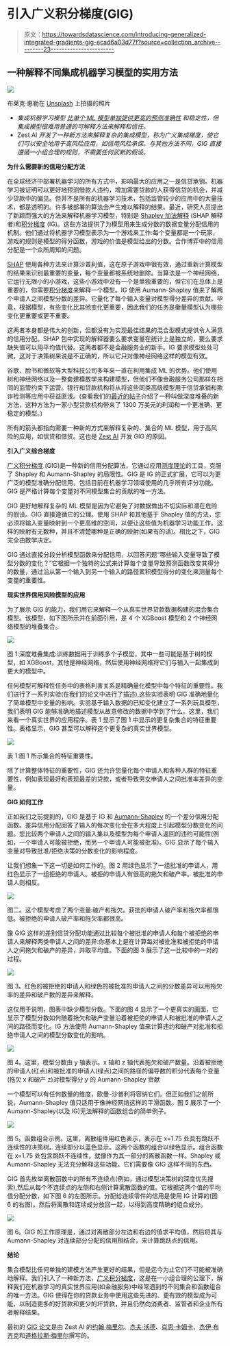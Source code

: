 # 引入广义积分梯度(GIG)

> 原文：<https://towardsdatascience.com/introducing-generalized-integrated-gradients-gig-ecad6a03d77f?source=collection_archive---------23----------------------->

## 一种解释不同集成机器学习模型的实用方法

![](img/6dac0be642277b5cccb97155f2e3c7ef.png)

布莱克·惠勒在 [Unsplash](https://unsplash.com/s/photos/illuminated?utm_source=unsplash&utm_medium=referral&utm_content=creditCopyText) 上拍摄的照片

*   *集成机器学习模型* [*比单个 ML 模型单独提供更高的预测准确性*](https://www.zest.ai/blog/many-heads-are-better-than-one-making-the-case-for-ensemble-learning) *和稳定性，但集成模型很难用普通的可解释方法来解释和信任。*
*   Zest AI *开发了一种新方法来解释复杂的集成模型，称为广义集成梯度，使它们可以安全地用于高风险应用，如信用风险承保。与其他方法不同，GIG 直接遵循一小组合理的规则，不需要任何武断的假设。*

**为什么需要新的信用分配方法**

在全球经济中部署机器学习的所有方式中，影响最大的应用之一是信贷承销。机器学习被证明可以更好地预测借款人违约，增加需要贷款的人获得信贷的机会，并减少贷款中的偏见。但并不是所有的机器学习技术，包括监管较少的应用中的大量技术，都是透明的。许多被部署的算法会产生难以解释的结果。最近，研究人员提出了新颖而强大的方法来解释机器学习模型，特别是 [Shapley 加法解释](https://arxiv.org/abs/1705.07874) (SHAP 解释者)和[积分梯度](https://arxiv.org/abs/1703.01365) (IG)。这些方法提供了为模型用来生成分数的数据变量分配信用的机制。他们通过将机器学习模型表示为一个游戏来工作:每个变量都是一个玩家，游戏的规则是模型的得分函数，游戏的价值是模型给出的分数。合作博弈中的信用分配是一个众所周知的问题。

[SHAP](https://arxiv.org/pdf/1705.07874.pdf) 使用各种方法来计算沙普利值，这在原子游戏中很有效，通过重新计算模型的结果来识别最重要的变量，每个变量都被系统地删除。当算法是一个神经网络，它运行无限小的小游戏，这些小游戏中没有一个是单独重要的，但它们在总体上是重要的，你需要[积分梯度](https://arxiv.org/pdf/1703.01365.pdf)来解释一个模型。IG 使用 Aumann-Shapley 值来了解两个申请人之间模型分数的差异。它量化了每个输入变量对模型得分差异的贡献。毕竟，根据模型，有些变化比其他变化更重要，因此我们的任务是衡量模型认为哪些变化更重要或更不重要。

这两者本身都是伟大的创新，但都没有为实现最佳结果的混合型模式提供令人满意的信用分配。SHAP 包中实现的解释器要么要求变量在统计上是独立的，要么要求缺失值可以用平均值代替。这两者都不是金融服务业的新手。IG 要求模型处处可微，这对于决策树来说是不正确的，所以它只对像神经网络这样的模型有效。

谷歌、脸书和微软等大型科技公司多年来一直在利用集成 ML 的优势。他们使用树和神经网络以及一整套建模数学来构建模型，但他们不像金融服务公司那样在相同的监管约束下运营。银行和贷款机构将从将这些同类高级模型用于信贷承销和欺诈检测等应用中获益匪浅。(查看我们的[最近的帖子](https://www.zest.ai/blog/many-heads-are-better-than-one-making-the-case-for-ensemble-learning)介绍了一种叫做深度堆叠的新方法，这种方法为一家小型贷款机构带来了 1300 万美元的利润和一个更准确、更稳定的模型。)

所有的箭头都指向需要一种新的方式来解释复杂的、集合的 ML 模型，用于高风险的应用，如信贷和借贷。这也是 [Zest AI](http://www.zest.ai/) 开发 GIG 的原因。

**引入广义综合梯度**

[广义积分梯度](https://arxiv.org/abs/1909.01869) (GIG)是一种新的信用分配算法，它通过应用[测度理论](https://www.amazon.com/Principles-Mathematical-Analysis-International-Mathematics/dp/007054235X)的工具，克服了 Shapley 和 Aumann-Shapley 的局限性。GIG 是 IG 的正式扩展，它可以为更广泛的模型准确分配信用，包括目前在机器学习领域使用的几乎所有评分功能。GIG 是严格计算每个变量对不同模型集合的贡献的唯一方法。

GIG 更好地解释复杂的 ML 模型是因为它避免了对数据做出不切实际和潜在危险的假设。GIG 直接遵循它的公理。使用 SHAP 和其他基于 Shapley 值的方法，您必须将输入变量映射到一个更高维的空间，以便让这些值为机器学习功能工作。这样的映射有无数种，并且不清楚哪种是正确的映射(如果有的话)。相比之下，GIG 完全由数学决定。

GIG 通过直接分段分析模型函数来分配信用，以回答问题“哪些输入变量导致了模型分数的变化？”它根据一个独特的公式来计算每个变量导致预测函数改变其得分的数量，通过沿从第一个输入到另一个输入的路径累积模型得分的变化来测量每个变量的重要性。

**现实世界信用风险模型的应用**

为了展示 GIG 的能力，我们用它来解释一个从真实世界贷款数据构建的混合集合模型。该模型，如下图所示并在前面引用，是 4 个 XGBoost 模型和 2 个神经网络模型的堆叠集合。

![](img/bfd14a2b444031856a56ffa6cd51a5fc.png)

图 1:深度堆叠集成:训练数据用于训练多个子模型，其中一些可能是基于树的模型，如 XGBoost，其他是神经网络，然后使用神经网络将它们与输入一起集成到更大的模型中。

任何模型可解释性任务中的表格利害关系是精确量化模型中每个特征的重要性。我们进行了一系列实验(在我们的论文中进行了描述),这些实验表明 GIG 准确地量化了简单模型中变量的影响。实验基于输入数据的已知变化建立了一系列玩具模型，我们表明 GIG 能够准确地描述模型从故意修改的数据中学到了什么。这里，我们来看一个真实世界的应用程序。表 1 显示了图 1 中显示的更复杂集合的特征重要性。表格显示，GIG 甚至可以解释这个更复杂的真实世界模型。

![](img/42f97593c0d09e937181adc2818ce492.png)

表 1:图 1 所示集合的特征重要性。

除了计算整体特征的重要性，GIG 还允许您量化每个申请人和各种人群的特征重要性，例如表现最好和表现最差的贷款，或者导致男女申请人之间批准率差异的变量。

**GIG 如何工作**

正如我们之前提到的，GIG 是基于 IG 和 [Aumann-Shapley](https://en.wikipedia.org/wiki/Shapley_value#Aumann%E2%80%93Shapley_value) 的一个差分信用分配函数。差异信用分配回答了输入的每次变化会在多大程度上引起模型分数变化的问题。您比较两个申请人之间的输入集以及模型为每个申请人返回的违约可能性(例如，一个申请人可能被拒绝，而另一个申请人可能被批准)。GIG 显示了每个输入变量对导致批准/拒绝决策的分数变化的影响程度。

让我们想象一下这一切是如何工作的。图 2 用绿色显示了一组批准的申请人，用红色显示了一组拒绝的申请人。被拒的申请人有很高的拖欠和破产率。被批准的申请人则相反。

![](img/3781a849d57f0920457f87f967a90b0c.png)

图二。这个模型考虑了两个变量:破产和拖欠。获批的申请人破产率和拖欠率都很低。被拒绝的申请人破产率和拖欠率都很高。

像 GIG 这样的差别信贷分配功能通过比较每个被批准的申请人和每个被拒绝的申请人来解释两类申请人之间的差异:你基本上是在计算每对被批准和被拒绝的申请人之间拖欠和破产的差异，并取平均值。下面的图 3 展示了这一比较中的一对的过程。

![](img/dd4f7a406fb8d10606206415debf3a67.png)

图 3。红色的被拒绝的申请人和绿色的被批准的申请人之间的分数差异可以用拖欠率的差异和破产数的差异来解释。

这仅用于说明，图表中缺少模型分数。下面的图 4 显示了一个更真实的画面，它显示了模型分数如何随着拖欠和破产变量沿着被拒绝的申请人和被批准的申请人之间的路径而变化。IG 方法使用 Aumann-Shapley 值来计算违约和破产对批准和拒绝申请人之间的模型分数变化的影响。

![](img/514c43f6a0a47a92b95b2e6c365b9258.png)

图 4。这里，模型分数由 y 轴表示。x 轴和 z 轴代表拖欠和破产数量。沿着被拒绝的申请人(红点)和被批准的申请人(绿点)之间的路径的偏导数的积分代表每个变量(拖欠 x 和破产 z)对模型得分 y 的 Aumann-Shapley 贡献

一个模型可以有任何数量的维度，欧曼-沙普利将容纳它们。但正如我们之前所说，Aumann-Shapley 值只适用于像神经网络这样的平滑函数。图 5 展示了一个 Aumann-Shapley(以及 IG)无法解释的函数组合的简单例子。

![](img/e805335ff9efc768f9e6808a47708552.png)

图 5。函数组合示例。这里，离散组件用红色表示，表示在 x=1.75 处具有跳跃不连续性的决策树。连续部分以蓝色显示。这两个函数的组合以绿色显示。组合函数在 x=1.75 处包含跳跃不连续性，就像作为其一部分的离散函数一样。Shapley 或 Aumann-Shapley 无法充分解释这些功能，它们需要像 GIG 这样不同的东西。

GIG 首先枚举离散函数中的所有不连续点(例如，通过模型决策树的深度优先搜索),然后从每个不连续点的左侧和右侧计算离散函数的值。它根据这两个值的平均值分配分数，如下图 6 的左图所示。分配给连续零件的信用是使用 IG 计算的(图 6 的右图)。然后将离散和连续成分放回一起，以得到高度精确的组合成分。

![](img/fb0a50f78edd73bd8a23dff88dc44556.png)

图 6。GIG 的工作原理是，通过对离散部分左边和右边的值求平均值，然后将其与 Aumann-Shapley 对连续部分分配的信用相结合，来计算跳跃点的信用。

**结论**

集合模型比任何单独的建模方法产生更好的结果，但是迄今为止它们不可能被准确地解释。我们引入了一种新方法，[广义积分梯度](https://arxiv.org/abs/1909.01869)，这是在一小组合理的公理下，解释我们在机器学习的真实世界应用(如金融服务)中经常遇到的不同集合和函数组合的唯一方法。GIG 使得在你的贷款业务中使用这些先进的、更有效的模型成为可能，以制造更多的好贷款和更少的坏贷款，并且仍然向消费者、监管者和企业所有者解释结果。

最初的 [GIG 论文](https://arxiv.org/abs/1909.01869)是由 Zest AI 的[约翰·梅里尔](https://arxiv.org/search/cs?searchtype=author&query=Merrill%2C+J)、[杰夫·沃德](https://arxiv.org/search/cs?searchtype=author&query=Ward%2C+G)、[肖恩·卡姆卡](https://arxiv.org/search/cs?searchtype=author&query=Kamkar%2C+S)、[杰伊·布齐克](https://arxiv.org/search/cs?searchtype=author&query=Budzik%2C+J)和[道格拉斯·梅里尔](https://arxiv.org/search/cs?searchtype=author&query=Merrill%2C+D)撰写的。
